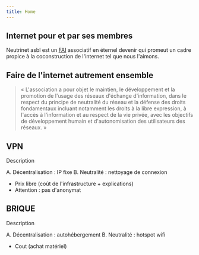 ```yaml
---
title: Home
---
```


## Internet pour et par ses membres

Neutrinet asbl est un [FAI](https://fr.wikipedia.org/wiki/Fournisseur_d%27acc%C3%A8s_%C3%A0_Internet) associatif en éternel devenir qui promeut un cadre propice à la coconstruction de l'internet tel que nous l'aimons.


## Faire de l'internet autrement ensemble

> « L'association a pour objet le maintien, le développement et la promotion de l'usage des réseaux d'échange d'information, dans le respect du principe de neutralité du réseau et la défense des droits fondamentaux incluant notamment les droits à la libre expression, à l'accès à l'information et au respect de la vie privée, avec les objectifs de développement humain et d'autonomisation des utilisateurs des réseaux. »

## VPN

Description

A. Décentralisation : IP fixe
B. Neutralité : nettoyage de connexion

+ Prix libre (coût de l'infrastructure + explications)
+ Attention : pas d'anonymat

## BRIQUE

Description

A. Décentralisation : autohébergement
B. Neutralité : hotspot wifi

+ Cout (achat matériel)

